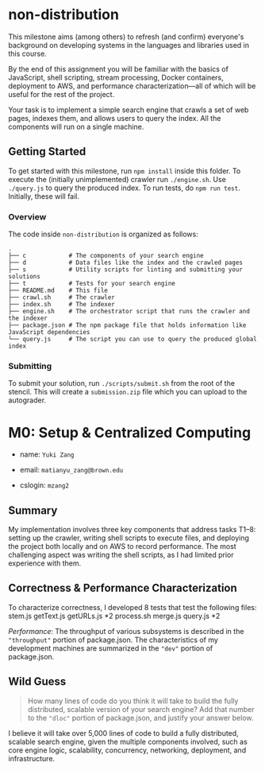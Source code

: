 # non-distribution

This milestone aims (among others) to refresh (and confirm) everyone's
background on developing systems in the languages and libraries used in this
course.

By the end of this assignment you will be familiar with the basics of
JavaScript, shell scripting, stream processing, Docker containers, deployment
to AWS, and performance characterization—all of which will be useful for the
rest of the project.

Your task is to implement a simple search engine that crawls a set of web
pages, indexes them, and allows users to query the index. All the components
will run on a single machine.

## Getting Started

To get started with this milestone, run `npm install` inside this folder. To
execute the (initially unimplemented) crawler run `./engine.sh`. Use
`./query.js` to query the produced index. To run tests, do `npm run test`.
Initially, these will fail.

### Overview

The code inside `non-distribution` is organized as follows:

```
.
├── c            # The components of your search engine
├── d            # Data files like the index and the crawled pages
├── s            # Utility scripts for linting and submitting your solutions
├── t            # Tests for your search engine
├── README.md    # This file
├── crawl.sh     # The crawler
├── index.sh     # The indexer
├── engine.sh    # The orchestrator script that runs the crawler and the indexer
├── package.json # The npm package file that holds information like JavaScript dependencies
└── query.js     # The script you can use to query the produced global index
```

### Submitting

To submit your solution, run `./scripts/submit.sh` from the root of the stencil. This will create a
`submission.zip` file which you can upload to the autograder.



# M0: Setup & Centralized Computing

* name: `Yuki Zang`

* email: `matianyu_zang@brown.edu`

* cslogin: `mzang2`


## Summary

> 
My implementation involves three key components that address tasks T1–8: setting up the crawler, writing shell scripts to execute files, and deploying the project both locally and on AWS to record performance. The most challenging aspect was writing the shell scripts, as I had limited prior experience with them.


## Correctness & Performance Characterization

To characterize correctness, I developed 8 tests that test the following files:
stem.js
getText.js 
getURLs.js *2
process.sh
merge.js
query.js *2


*Performance*: The throughput of various subsystems is described in the `"throughput"` portion of package.json. The characteristics of my development machines are summarized in the `"dev"` portion of package.json.


## Wild Guess

> How many lines of code do you think it will take to build the fully distributed, scalable version of your search engine? Add that number to the `"dloc"` portion of package.json, and justify your answer below.

I believe it will take over 5,000 lines of code to build a fully distributed, scalable search engine, given the multiple components involved, such as core engine logic, scalability, concurrency, networking, deployment, and infrastructure.